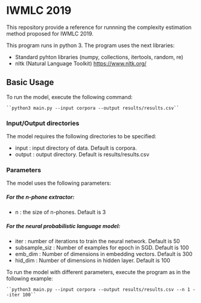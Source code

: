 # IWMLC 2019

This repository provide a reference for runnning the complexity estimation method proposed for IWMLC 2019. 

This program runs in python 3. The program uses the next libraries:

* Standard pyhton libraries (numpy, collections, itertools, random, re)
* nltk (Natural Language Toolkit) https://www.nltk.org/ 

## Basic Usage

To run the model, execute the following command:<br/>

	``python3 main.py --input corpora --output results/results.csv``

### Input/Output directories
The model requires the following directories to be specified:

* input : input directory of data. Default is corpora.
* output : output directory. Default is results/results.csv

### Parameters

The model uses the following parameters:

##### For the n-phone extractor:

* n : the size of n-phones. Default is 3

##### For the neural probabilistic language model:

* iter : number of iterations to train the neural network. Default is 50
* subsample_siz : Number of examples for epoch in SGD. Default is 100
* emb_dim : Number of dimensions in embedding vectors. Default is 300
* hid_dim : Number of dimensions in hidden layer. Default is 100

To run the model with different parameters, execute the program as in the following example:<br/>

	``python3 main.py --input corpora --output results/results.csv --n 1 --iter 100``

